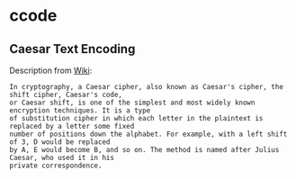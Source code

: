 # ccode

## Caesar Text Encoding

Description from [Wiki](https://en.wikipedia.org/wiki/Caesar_cipher):

```
In cryptography, a Caesar cipher, also known as Caesar's cipher, the shift cipher, Caesar's code, 
or Caesar shift, is one of the simplest and most widely known encryption techniques. It is a type 
of substitution cipher in which each letter in the plaintext is replaced by a letter some fixed 
number of positions down the alphabet. For example, with a left shift of 3, D would be replaced 
by A, E would become B, and so on. The method is named after Julius Caesar, who used it in his 
private correspondence.
```

